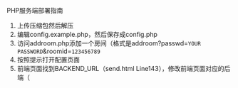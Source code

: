 PHP服务端部署指南

1. 上传压缩包然后解压
2. 编辑config.example.php，然后保存成config.php
3. 访问addroom.php添加一个房间（格式是addroom?passwd=`YOUR PASSWORD`&roomid=`123456789`
4. 按照提示打开配置页面
4. 前端页面找到BACKEND_URL（send.html Line143），修改前端页面对应的后端（
